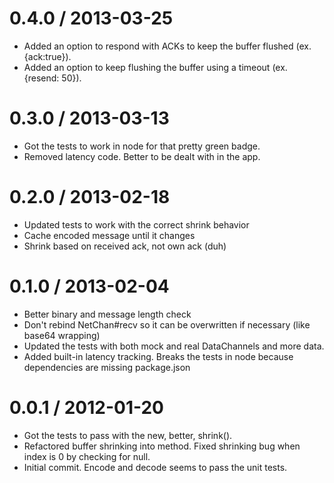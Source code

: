
0.4.0 / 2013-03-25
==================

  * Added an option to respond with ACKs to keep the buffer flushed (ex. {ack:true}).
  * Added an option to keep flushing the buffer using a timeout (ex. {resend: 50}).

0.3.0 / 2013-03-13
==================

  * Got the tests to work in node for that pretty green badge.
  * Removed latency code. Better to be dealt with in the app.

0.2.0 / 2013-02-18
==================

  * Updated tests to work with the correct shrink behavior
  * Cache encoded message until it changes
  * Shrink based on received ack, not own ack (duh)

0.1.0 / 2013-02-04
==================

  * Better binary and message length check
  * Don't rebind NetChan#recv so it can be overwritten if necessary (like base64 wrapping)
  * Updated the tests with both mock and real DataChannels and more data.
  * Added built-in latency tracking. Breaks the tests in node because dependencies are missing package.json

0.0.1 / 2012-01-20
==================

  * Got the tests to pass with the new, better, shrink().
  * Refactored buffer shrinking into method. Fixed shrinking bug when index is 0 by checking for null.
  * Initial commit. Encode and decode seems to pass the unit tests.